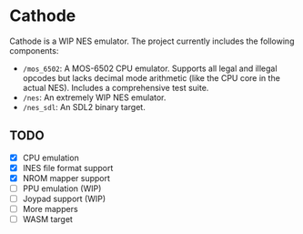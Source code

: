 # Cathode

Cathode is a WIP NES emulator. The project currently includes the following components:

- `/mos_6502`: A MOS-6502 CPU emulator. Supports all legal and illegal opcodes but lacks decimal mode arithmetic (like the CPU core in the actual NES). Includes a comprehensive test suite.
- `/nes`: An extremely WIP NES emulator.
- `/nes_sdl`: An SDL2 binary target.

## TODO

- [x] CPU emulation
- [x] INES file format support
- [x] NROM mapper support
- [ ] PPU emulation (WIP)
- [ ] Joypad support (WIP)
- [ ] More mappers
- [ ] WASM target
